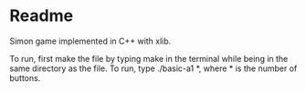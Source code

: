 # Readme

Simon game implemented in C++ with xlib. 

To run, first make the file  by typing make in the terminal while being in the same directory as the file. To run, type ./basic-a1 *, where * is the number of buttons.